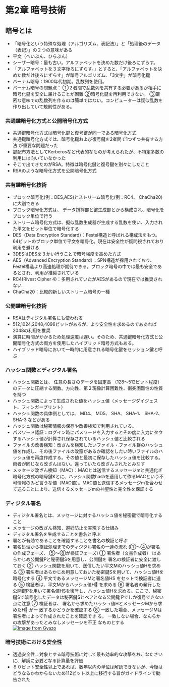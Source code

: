 # 第2章 暗号技術
## 暗号とは
- 「暗号化という特殊な処理（アルゴリズム、表記法）」と「処理後のデータ（表記）」の２つの意味がある
- 平文（へいぶん、ひらぶん）
- シーザー暗号：最も古い。アルファベットを決めた数だけ後ろにずらす。
- 「アルファベットを３文字後ろにずらす。」とすると、「アルファベットを決めた数だけ後ろにずらす」が暗号アルゴリズム、「3文字」が暗号化鍵
- バーナム暗号：1900年代初期。乱数列を使用。
- バーナム暗号の問題点：
  ①２者間で乱数列を共有する必要があるが相手に暗号化鍵を安全に届けることが困難
  ②暗号化鍵を再利用できない。
  ③厳密な意味での乱数列を作るのは簡単ではない。コンピューターは疑似乱数を作り出していて規則性がある。

### 共通鍵暗号化方式と公開暗号化方式
- 共通鍵暗号化方式は暗号化鍵と復号鍵が同一である暗号化方式
- 共通鍵暗号化方式では、暗号化鍵および復号鍵を2者間で1つずつ共有する方法  が重要な問題だった
- 鍵配布方法としてKerberosなど代表的なものが考えられたが、不特定多数の利用には向いていなかった
- そこで出てきたのがRSA。特徴は暗号化鍵と復号鍵を別々にしたこと
- RSAのような暗号化方式を公開暗号化方式

### 共有鍵暗号化技術
- ブロック暗号化(例：DES,AES)とストリーム暗号化(例：RC4、 ChaCha20)に大別できる
- ブロック暗号化方式は、 データ撹拌部と鍵生成部とから構成され、暗号化をブロック単位で行う
- ストリーム暗号化方式は、擬似乱数生成器が生成する乱数を使い、入力された平文をビット単位で暗号化する
- DES（Data Encryption Standard）：Festel構造と呼ばれる構成法をもつ。64ビットのブロック単位で平文を暗号化。現在は安全性が疑問視されており利用を避ける
- 3DESはDESを３かい行うことで暗号強度を高めた方式
- AES（Advanced Encryption Standard）：SPN構造が採用されており、Festel構造より高速処理が期待できる。ブロック暗号の中では最も安全であるとされ、利用が推奨されている
- RC4(Rivest Cipher 4)：多用されていたがAESがあるので現在では推奨されない
- ChaCha20：比較的新しいストリーム暗号の一種

### 公開鍵暗号化技術
- RSAはディジタル署名にも使われる
- 512,1024,2048,4096ビットがあるが、より安全性を求めるのでああれば2048の利用を推奨
- 演算に時間がかかるため処理速度は遅い。そのため、共通鍵暗号化方式と公開暗号化方式の両方を使用したハイブリッド暗号方式もある。
- ハイブリッド暗号において一時的に用意される暗号化鍵をセッション鍵と呼ぶ

### ハッシュ関数とディジタル署名
- ハッシュ関数とは、 任意の長さのデータを固定長 （128～512ビット程度） のデータに圧縮する関数。方向性、第２現像計算困難性、衝突困難性の性質を持つ
- ハッシュ関数によって生成された値をハッシュ値（メッセージダイジェスト、フィンガープリント）
- ハッシュ関数の具体例としては、 MD4、 MD5、 SHA、 SHA-1、 SHA-2、 SHA-3  などがある
- ハッシュ関数は秘密情報の保存や改善検知で利用されている。
- パスワード認証：ログイン時にパスワードを入力するとその度に入力にタウするハッシュ値が計算され保存されているハッシュ値と比較される
- ファイルの改善検知：改ざんを検知したいファイル・ファイル群のハッシュ値を作成し、その後ファイルの改竄があるか確認をしたい時いファイルのハッシュ値を再度作成する。その値と最初に保存したハッシュ値を比較する。両者が同じなら改ざんはない。違っていたら改ざんされたとみなす
- メッセージ改ざん検知（MAC）：MACとは送信するメッセージmと共通化ぎ暗号化方式の暗号鍵Kとに、ハッシュ関数hashを適用して作るMACという不可情報のみど言うな値（MAC値）。MAC値と送信するメッセージmを合わせて送ることにより、送信するメッセージmの神聖性と完全性を保証する

### ディジタル署名
- ディジタル署名とは、メッセージに対するハッシュ値を秘密鍵で暗号化すること
- メッセージの改ざん検知、避妊防止を実現する仕組み
- ディジタル署名を生成することを書名と呼ぶ
- 署名が有効であることを確認することを書名の検証と呼ぶ
- 署名処理から検証処理までのディジタル署名の一連の流れ
 (①～④が署名の作成フェーズ、 ⑤～⑧が検証フェーズ)
  ① 署名者（文書作成者） はあらかじめ公開鍵Pと秘密鍵Sを用意し、公開鍵を  署名の検証者に安全に渡しておく
  ② ハッシュ関数を用いて、送信したい平文Mのハッシュ値Hを求める
  ③ 署名者はあらかじめ用意しておいた秘密鍵Sを用いて、ハッシュ値Hを暗号化する
  ④ 平文であるメッセージMと署名値HS をセットで検証者に送る
  ⑤ 検証者は、平文Mからハッシュ値H を求める
  ⑥ 署名者の発行した公開鍵Pを用いて署名値HSを復号し、ハッシュ値Hを求める。ここで、秘密鍵Sで暗号化したデータは秘密鍵Sとペアとなる公開鍵  Pでしか復号できない点に注意
  ⑦ 検証者は、 署名から求めたハッシュ値HとメッセージMから求めたH が一  致するかどうかを確認する
  ⑧ 一致した場合、メッセージMは署名者によって作成されたことを確認でき  る。 一致しない場合、なんらかの攻撃があったとみなしメッセージを不正  なものとする
  [![Image from Gyazo](https://i.gyazo.com/452003151be41c1cfa6a23e9a22e80a4.png)](https://gyazo.com/452003151be41c1cfa6a23e9a22e80a4)

### 暗号技術における安全性
- 透過安全性：対象とする暗号技術に対して最も効率的な攻撃をおこなたさいに、解読に必要となる計算量を評価
- ８０ビット安全性以上であれば、数年以内の単位は解読できないが、今後はどうなるかわからないため112ビット以上に移行する旨がガイドラインで勧告された